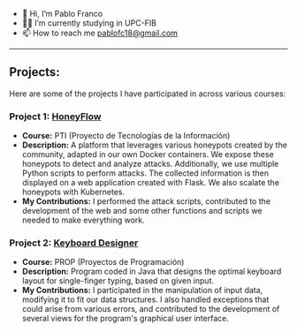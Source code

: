 - 👋 Hi, I’m Pablo Franco
- 🧑‍🎓 I’m currently studying in UPC-FIB
- 📫 How to reach me pablofc18@gmail.com

---

## Projects:
Here are some of the projects I have participated in across various courses:
### Project 1: [HoneyFlow](https://github.com/pablofc18/Honeyflow)
- **Course:** PTI (Proyecto de Tecnologías de la Información)
- **Description:** A platform that leverages various honeypots created by the community, adapted in our own Docker containers. We expose these honeypots to detect and analyze attacks. Additionally, we use multiple Python scripts to perform attacks. The collected information is then displayed on a web application created with Flask. We also scalate the honeypots with Kubernetes.
- **My Contributions:** I performed the attack scripts, contributed to the development of the web and some other functions and scripts we needed to make everything work.

### Project 2: [Keyboard Designer](https://github.com/pablofc18/Keyboard-Designer-PROP-FIB)
- **Course:** PROP (Proyectos de Programación)
- **Description:** Program coded in Java that designs the optimal keyboard layout for single-finger typing, based on given input.
- **My Contributions:** I participated in the manipulation of input data, modifying it to fit our data structures. I also handled exceptions that could arise from various errors, and contributed to the development of several views for the program's graphical user interface.



<!---
pablofc18/pablofc18 is a ✨ special ✨ repository because its `README.md` (this file) appears on your GitHub profile.
You can click the Preview link to take a look at your changes.
--->
